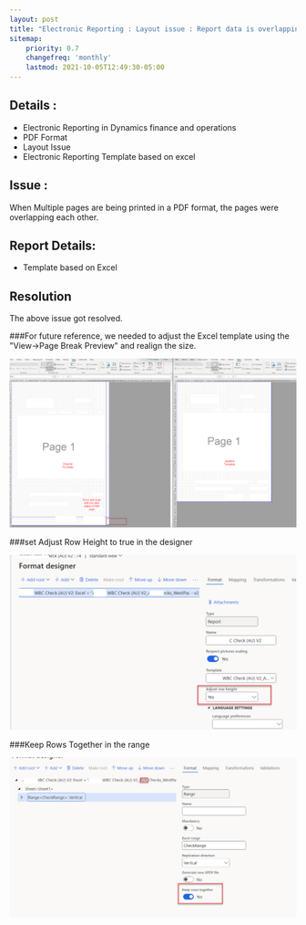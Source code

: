 ```yaml
---
layout: post
title: "Electronic Reporting : Layout issue : Report data is overlapping on other pages while printing in pdf format"
sitemap:
    priority: 0.7
    changefreq: 'monthly'
    lastmod: 2021-10-05T12:49:30-05:00
---
```

## Details :
- Electronic Reporting in Dynamics finance and operations
- PDF Format
- Layout Issue
- Electronic Reporting Template based on excel

## Issue :
When Multiple pages are being printed in a PDF format, the pages were overlapping each other.

## Report Details:
- Template based on Excel

## Resolution
The above issue got resolved. 
 
###For future reference, we needed to adjust the Excel template using the "View->Page Break Preview" and realign the size.

![ExcelTemplate](./images/ElectronicReportMulitplePageLayoutIssue_template.png)
 
###set Adjust Row Height to true in the designer

 ![AdjustRowHeight](./images/ElectronicReportMulitplePageLayoutIssue_AdjustRowHeight.png)
 
###Keep Rows Together in the range

 ![KeepRowsTogether](./images/ElectronicReportMulitplePageLayoutIssue_KeepRowsTogether.png)